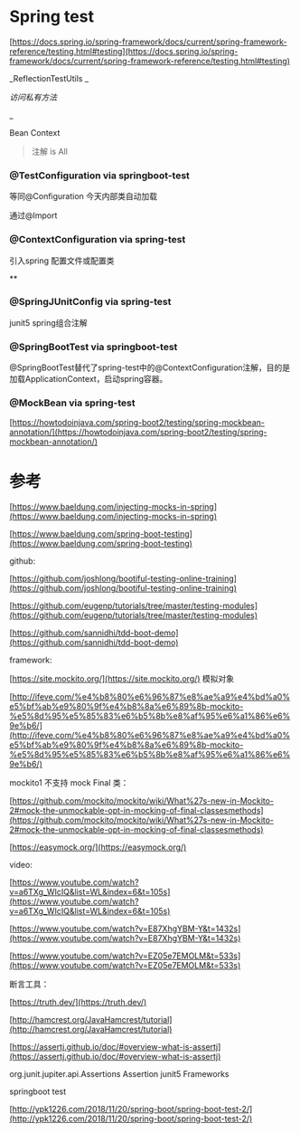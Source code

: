 
# Spring test
[https://docs.spring.io/spring-framework/docs/current/spring-framework-reference/testing.html#testing](https://docs.spring.io/spring-framework/docs/current/spring-framework-reference/testing.html#testing)

_ReflectionTestUtils _

_访问私有方法_

_

Bean Context

>  注解 is All

### @TestConfiguration via springboot-test
 等同@Configuration 今天内部类自动加载

 通过@Import

### @ContextConfiguration via spring-test
 引入spring 配置文件或配置类

**

### @SpringJUnitConfig via spring-test
junit5 spring组合注解

### @SpringBootTest via springboot-test
@SpringBootTest替代了spring-test中的@ContextConfiguration注解，目的是加载ApplicationContext，启动spring容器。

### @MockBean via spring-test
[https://howtodoinjava.com/spring-boot2/testing/spring-mockbean-annotation/](https://howtodoinjava.com/spring-boot2/testing/spring-mockbean-annotation/)

 
 


# 参考

[https://www.baeldung.com/injecting-mocks-in-spring](https://www.baeldung.com/injecting-mocks-in-spring)

[https://www.baeldung.com/spring-boot-testing](https://www.baeldung.com/spring-boot-testing)

github:

[https://github.com/joshlong/bootiful-testing-online-training](https://github.com/joshlong/bootiful-testing-online-training)

[https://github.com/eugenp/tutorials/tree/master/testing-modules](https://github.com/eugenp/tutorials/tree/master/testing-modules)

[https://github.com/sannidhi/tdd-boot-demo](https://github.com/sannidhi/tdd-boot-demo)

framework:

[https://site.mockito.org/](https://site.mockito.org/) 模拟对象

[http://ifeve.com/%e4%b8%80%e6%96%87%e8%ae%a9%e4%bd%a0%e5%bf%ab%e9%80%9f%e4%b8%8a%e6%89%8b-mockito-%e5%8d%95%e5%85%83%e6%b5%8b%e8%af%95%e6%a1%86%e6%9e%b6/](http://ifeve.com/%e4%b8%80%e6%96%87%e8%ae%a9%e4%bd%a0%e5%bf%ab%e9%80%9f%e4%b8%8a%e6%89%8b-mockito-%e5%8d%95%e5%85%83%e6%b5%8b%e8%af%95%e6%a1%86%e6%9e%b6/)

mockito1 不支持 mock Final 类：

[https://github.com/mockito/mockito/wiki/What%27s-new-in-Mockito-2#mock-the-unmockable-opt-in-mocking-of-final-classesmethods](https://github.com/mockito/mockito/wiki/What%27s-new-in-Mockito-2#mock-the-unmockable-opt-in-mocking-of-final-classesmethods)

[https://easymock.org/](https://easymock.org/)

video:

[https://www.youtube.com/watch?v=a6TXg_WIcIQ&list=WL&index=6&t=105s](https://www.youtube.com/watch?v=a6TXg_WIcIQ&list=WL&index=6&t=105s)

[https://www.youtube.com/watch?v=E87XhgYBM-Y&t=1432s](https://www.youtube.com/watch?v=E87XhgYBM-Y&t=1432s)

[https://www.youtube.com/watch?v=EZ05e7EMOLM&t=533s](https://www.youtube.com/watch?v=EZ05e7EMOLM&t=533s)

断言工具：

[https://truth.dev/](https://truth.dev/)

[http://hamcrest.org/JavaHamcrest/tutorial](http://hamcrest.org/JavaHamcrest/tutorial)

[https://assertj.github.io/doc/#overview-what-is-assertj](https://assertj.github.io/doc/#overview-what-is-assertj)

org.junit.jupiter.api.Assertions Assertion junit5 Frameworks

springboot test

[http://ypk1226.com/2018/11/20/spring-boot/spring-boot-test-2/](http://ypk1226.com/2018/11/20/spring-boot/spring-boot-test-2/)